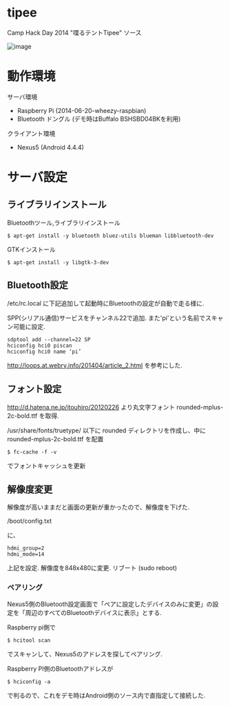 tipee
=====
Camp Hack Day 2014 "喋るテントTipee" ソース

![image](http://o.aolcdn.com/hss/storage/midas/db74a6bea2e7bf80a0ff7920b5ef13a/200530056/DSC_0621.JPG)

# 動作環境
サーバ環境
- Raspberry Pi (2014-06-20-wheezy-raspbian)
- Bluetooth ドングル (デモ時はBuffalo BSHSBD04BKを利用)

クライアント環境
- Nexus5 (Android 4.4.4)


# サーバ設定

## ライブラリインストール
Bluetoothツール,ライブラリインストール

    $ apt-get install -y bluetooth bluez-utils blueman libbluetooth-dev

GTKインストール

    $ apt-get install -y libgtk-3-dev

## Bluetooth設定
/etc/rc.local に下記追加して起動時にBluetoothの設定が自動で走る様に.

SPP(シリアル通信)サービスをチャンネル22で追加. また'pi'という名前でスキャン可能に設定.

    sdptool add --channel=22 SP
    hciconfig hci0 piscan
    hciconfig hci0 name ‘pi’
    
    
http://loops.at.webry.info/201404/article_2.html を参考にした.
    
## フォント設定
http://d.hatena.ne.jp/itouhiro/20120226 より丸文字フォント rounded-mplus-2c-bold.ttf を取得.

/usr/share/fonts/truetype/ 以下に rounded ディレクトリを作成し、中に rounded-mplus-2c-bold.ttf を配置

    $ fc-cache -f -v

でフォントキャッシュを更新

## 解像度変更
解像度が高いままだと画面の更新が重かったので、解像度を下げた.

/boot/config.txt

に、

    hdmi_group=2
    hdmi_mode=14

上記を設定. 解像度を848x480に変更.
リブート (sudo reboot)

### ペアリング

Nexus5側のBluetooth設定画面で「ペアに設定したデバイスのみに変更」の設定を「周辺のすべてのBluetoothデバイスに表示」とする.

Raspberry pi側で

    $ hcitool scan

でスキャンして、Nexus5のアドレスを探してペアリング.

Raspberry PI側のBluetoothアドレスが

    $ hciconfig -a

で判るので、これをデモ時はAndroid側のソース内で直指定して接続した.



